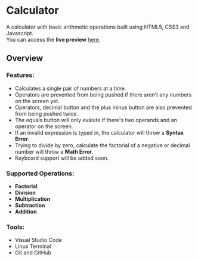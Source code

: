 # Calculator
A calculator with basic arithmetic operations built using HTML5, CSS3 and Javascript.  
You can access the **live preview** [here](https://cassianocaron.github.io/calculator/).

## Overview

### Features:
- Calculates a single pair of numbers at a time.
- Operators are prevented from being pushed if there aren't any numbers on the screen yet.
- Operators, decimal button and the plus minus button are also prevented from being pushed twice.
- The equals button will only evalute if there's two operands and an operator on the screen.
- If an invalid expression is typed in, the calculator will throw a **Syntax Error**.
- Trying to divide by zero, calculate the factorial of a negative or decimal number will throw a **Math Error**.
- Keyboard support will be added soon.

### Supported Operations:
- **Factorial**
- **Division**
- **Multiplication**
- **Subtraction**
- **Addition**

### Tools:
- Visual Studio Code
- Linux Terminal
- Git and GitHub